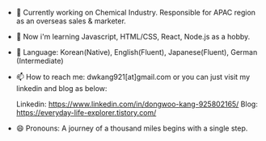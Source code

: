 - 🔭 Currently working on Chemical Industry. Responsible for APAC region as an overseas sales & marketer.

- 🌱 Now i'm learning Javascript, HTML/CSS, React, Node.js as a hobby.

- 💬 Language: Korean(Native), English(Fluent), Japanese(Fluent), German (Intermediate)

- 📫 How to reach me: dwkang921[at]gmail.com or you can just visit my linkedin and blog as below:
    
     Linkedin: https://www.linkedin.com/in/dongwoo-kang-925802165/
     Blog: https://everyday-life-explorer.tistory.com/

- 😄 Pronouns: A journey of a thousand miles begins with a single step.
